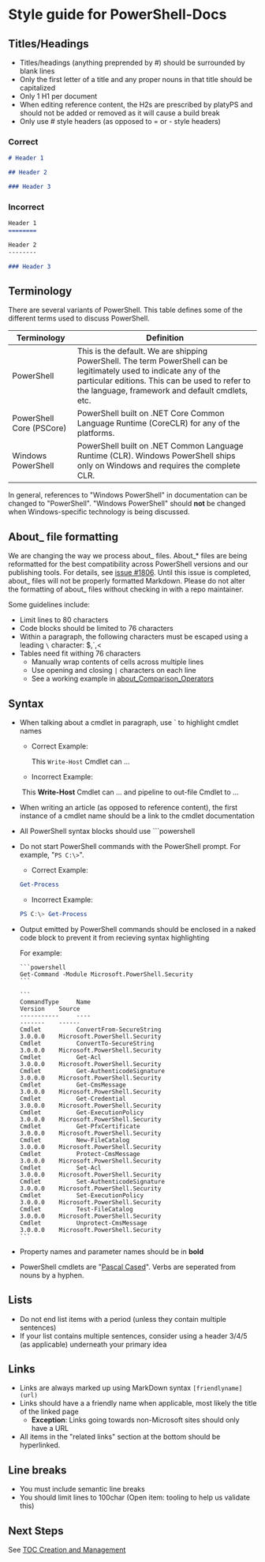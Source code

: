 # Style guide for PowerShell-Docs


## Titles/Headings

* Titles/headings (anything preprended by \#) should be surrounded by blank lines
* Only the first letter of a title and any proper nouns in that title should be capitalized
* Only 1 H1 per document
* When editing reference content, the H2s are prescribed by platyPS and should not be added or removed as it will cause a build break
* Only use \# style headers (as opposed to = or \- style headers)

### Correct

```markdown
# Header 1

## Header 2

### Header 3

```

### Incorrect

```markdown
Header 1
========

Header 2
--------

### Header 3
```

## Terminology

There are several variants of PowerShell.
This table defines some of the different terms used to discuss PowerShell.

| Terminology | Definition |
| ----- | -----|
| PowerShell |	This is the default. We are shipping PowerShell. The term PowerShell can be legitimately used to indicate any of the particular editions. This can be used to refer to the language, framework and default cmdlets, etc. |
| PowerShell Core (PSCore) |	PowerShell built on .NET Core Common Language Runtime (CoreCLR) for any of the platforms. |
| Windows PowerShell	| PowerShell built on .NET Common Language Runtime (CLR). Windows PowerShell ships only on Windows and requires the complete CLR. |

In general, references to "Windows PowerShell" in documentation can be changed to "PowerShell".
"Windows PowerShell" should **not** be changed when Windows-specific technology is being discussed.

## About_ file formatting
We are changing the way we process about_ files.
About_* files are being reformatted for the best compatibility across PowerShell versions and our publishing tools.
For details, see [issue #1806](https://github.com/PowerShell/PowerShell-Docs/issues/1806).
Until this issue is completed, about_ files will not be properly formatted Markdown.
Please do not alter the formatting of about_ files without checking in with a repo maintainer.

Some guidelines include:

- Limit lines to 80 characters
- Code blocks should be limited to 76 characters
- Within a paragraph, the following characters must be escaped using a leading `\` character: $,\`,\<
- Tables need fit withing 76 characters
  - Manually wrap contents of cells across multiple lines
  - Use opening and closing `|` characters on each line
  - See a working example in [about_Comparison_Operators](https://github.com/PowerShell/PowerShell-Docs/blob/staging/reference/5.1/Microsoft.PowerShell.Core/About/about_Comparison_Operators.md)

## Syntax

* When talking about a cmdlet in paragraph, use \` to highlight cmdlet names
  * Correct Example:

    This `Write-Host` Cmdlet can ...

  * Incorrect Example:

    This **Write-Host** Cmdlet can ... and pipeline to out-file Cmdlet to ...

* When writing an article (as opposed to reference content), the first instance of a cmdlet name should be a link to the cmdlet documentation

* All PowerShell syntax blocks should use &#96;&#96;&#96;powershell

* Do not start PowerShell commands with the PowerShell prompt. For example, "`PS C:\>`".
  * Correct Example:

  ```powershell
  Get-Process
  ```

  * Incorrect Example:

  ```powershell
  PS C:\> Get-Process
  ```
* Output emitted by PowerShell commands should be enclosed in a naked code block to prevent it from recieving syntax highlighting

  For example:

      ```powershell
      Get-Command -Module Microsoft.PowerShell.Security
      ```

      ```
      CommandType     Name                                               Version    Source
      -----------     ----                                               -------    ------
      Cmdlet          ConvertFrom-SecureString                           3.0.0.0    Microsoft.PowerShell.Security
      Cmdlet          ConvertTo-SecureString                             3.0.0.0    Microsoft.PowerShell.Security
      Cmdlet          Get-Acl                                            3.0.0.0    Microsoft.PowerShell.Security
      Cmdlet          Get-AuthenticodeSignature                          3.0.0.0    Microsoft.PowerShell.Security
      Cmdlet          Get-CmsMessage                                     3.0.0.0    Microsoft.PowerShell.Security
      Cmdlet          Get-Credential                                     3.0.0.0    Microsoft.PowerShell.Security
      Cmdlet          Get-ExecutionPolicy                                3.0.0.0    Microsoft.PowerShell.Security
      Cmdlet          Get-PfxCertificate                                 3.0.0.0    Microsoft.PowerShell.Security
      Cmdlet          New-FileCatalog                                    3.0.0.0    Microsoft.PowerShell.Security
      Cmdlet          Protect-CmsMessage                                 3.0.0.0    Microsoft.PowerShell.Security
      Cmdlet          Set-Acl                                            3.0.0.0    Microsoft.PowerShell.Security
      Cmdlet          Set-AuthenticodeSignature                          3.0.0.0    Microsoft.PowerShell.Security
      Cmdlet          Set-ExecutionPolicy                                3.0.0.0    Microsoft.PowerShell.Security
      Cmdlet          Test-FileCatalog                                   3.0.0.0    Microsoft.PowerShell.Security
      Cmdlet          Unprotect-CmsMessage                               3.0.0.0    Microsoft.PowerShell.Security
      ```


* Property names and parameter names should be in **bold**

* PowerShell cmdlets are "[Pascal Cased](https://en.wikipedia.org/wiki/PascalCase)". Verbs are seperated from nouns by a hyphen.

## Lists

* Do not end list items with a period (unless they contain multiple sentences)
* If your list contains multiple sentences, consider using a header 3/4/5 (as applicable) underneath your primary idea

## Links

* Links are always marked up using MarkDown syntax `[friendlyname](url)`
* Links should have a a friendly name when applicable, most likely the title of the linked page
  * **Exception**: Links going towards non-Microsoft sites should only have a URL
* All items in the "related links" section at the bottom should be hyperlinked.

## Line breaks

* You must include semantic line breaks
* You should limit lines to 100char (Open item: tooling to help us validate this)


## Next Steps

See [TOC Creation and Management](TOCManagement.md)